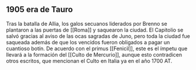 ## 1905 era de Tauro 

Tras la batalla de Allia, los galos secuanos liderados por Brenno se plantaron a las puertas de [[Roma]] y saquearon la ciudad. El Capitolio se salvó gracias al aviso de las ocas sagradas de Juno, pero toda la ciudad fue saqueada además de que los vencidos fueron obligados a pagar un cuantioso botín. De acuerdo con el primus [[Fenicil]], este es el ímpetu que llevará a la formación del [[Culto de Mercurio]], aunque esto contradicen otros escritos, que mencionan el Culto en Italia ya en el año 1700 AT.